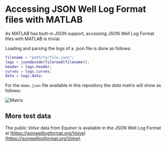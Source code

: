 # Accessing JSON Well Log Format files with MATLAB

As MATLAB has built-in JSON support, accessing JSON Well Log Format files with
MATLAB is trivial.

Loading and parsing the logs of a .json file is done as follows:

```matlab
filename = "path/to/file.json";
logs = jsondecode(fileread(filename));
header = logs.header;
curves = logs.curves;
data = logs.data;
```

For the ```demo.json``` file available in this repository the _data_ matrix will
show as follows:

![Matrix](https://jsonwelllogformat.org/images/matlabMatrix.png)



## More test data

The public _Volve_ data from Equinor is available in the JSON Well Log Format
at [https://jsonwelllogformat.org/Volve](https://jsonwelllogformat.org/Volve).

